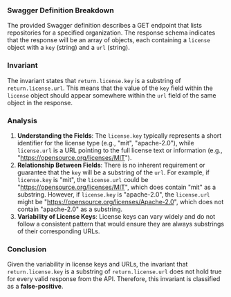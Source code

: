 ### Swagger Definition Breakdown
The provided Swagger definition describes a GET endpoint that lists repositories for a specified organization. The response schema indicates that the response will be an array of objects, each containing a `license` object with a `key` (string) and a `url` (string). 

### Invariant
The invariant states that `return.license.key` is a substring of `return.license.url`. This means that the value of the `key` field within the `license` object should appear somewhere within the `url` field of the same object in the response. 

### Analysis
1. **Understanding the Fields**: The `license.key` typically represents a short identifier for the license type (e.g., "mit", "apache-2.0"), while `license.url` is a URL pointing to the full license text or information (e.g., "https://opensource.org/licenses/MIT"). 
2. **Relationship Between Fields**: There is no inherent requirement or guarantee that the `key` will be a substring of the `url`. For example, if `license.key` is "mit", the `license.url` could be "https://opensource.org/licenses/MIT", which does contain "mit" as a substring. However, if `license.key` is "apache-2.0", the `license.url` might be "https://opensource.org/licenses/Apache-2.0", which does not contain "apache-2.0" as a substring. 
3. **Variability of License Keys**: License keys can vary widely and do not follow a consistent pattern that would ensure they are always substrings of their corresponding URLs. 

### Conclusion
Given the variability in license keys and URLs, the invariant that `return.license.key` is a substring of `return.license.url` does not hold true for every valid response from the API. Therefore, this invariant is classified as a **false-positive**.
